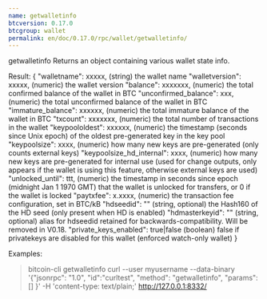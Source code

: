 ```yaml
---
name: getwalletinfo
btcversion: 0.17.0
btcgroup: wallet
permalink: en/doc/0.17.0/rpc/wallet/getwalletinfo/
---
```


getwalletinfo
Returns an object containing various wallet state info.

Result:
{
  "walletname": xxxxx,               (string) the wallet name
  "walletversion": xxxxx,            (numeric) the wallet version
  "balance": xxxxxxx,                (numeric) the total confirmed balance of the wallet in BTC
  "unconfirmed_balance": xxx,        (numeric) the total unconfirmed balance of the wallet in BTC
  "immature_balance": xxxxxx,        (numeric) the total immature balance of the wallet in BTC
  "txcount": xxxxxxx,                (numeric) the total number of transactions in the wallet
  "keypoololdest": xxxxxx,           (numeric) the timestamp (seconds since Unix epoch) of the oldest pre-generated key in the key pool
  "keypoolsize": xxxx,               (numeric) how many new keys are pre-generated (only counts external keys)
  "keypoolsize_hd_internal": xxxx,   (numeric) how many new keys are pre-generated for internal use (used for change outputs, only appears if the wallet is using this feature, otherwise external keys are used)
  "unlocked_until": ttt,             (numeric) the timestamp in seconds since epoch (midnight Jan 1 1970 GMT) that the wallet is unlocked for transfers, or 0 if the wallet is locked
  "paytxfee": x.xxxx,                (numeric) the transaction fee configuration, set in BTC/kB
  "hdseedid": "<hash160>"            (string, optional) the Hash160 of the HD seed (only present when HD is enabled)
  "hdmasterkeyid": "<hash160>"       (string, optional) alias for hdseedid retained for backwards-compatibility. Will be removed in V0.18.
  "private_keys_enabled": true|false (boolean) false if privatekeys are disabled for this wallet (enforced watch-only wallet)
}

Examples:
> bitcoin-cli getwalletinfo 
> curl --user myusername --data-binary '{"jsonrpc": "1.0", "id":"curltest", "method": "getwalletinfo", "params": [] }' -H 'content-type: text/plain;' http://127.0.0.1:8332/


